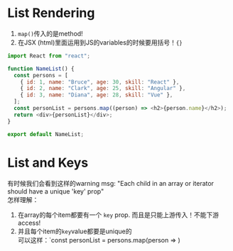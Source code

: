 # List Rendering
1. `map()`传入的是method!
2. 在JSX (html)里面运用到JS的variables的时候要用括号！`{}`   
```javascript
import React from "react";

function NameList() {
  const persons = [
    { id: 1, name: "Bruce", age: 30, skill: "React" },
    { id: 2, name: "Clark", age: 25, skill: "Angular" },
    { id: 3, name: "Diana", age: 28, skill: "Vue" },
  ];
  const personList = persons.map((person) => <h2>{person.name}</h2>);
  return <div>{personList}</div>;
}

export default NameList;
```
# List and Keys
有时候我们会看到这样的warning msg: "Each child in an array or iterator should have a unique 'key' prop"   
怎样理解：
1. 在array的每个item都要有一个 `key` prop. 而且是只能上游传入！不能下游access! 
2. 并且每个item的`key`value都要是unique的  
可以这样：`const personList = persons.map(person => <Person key={person.id} person={person} />) 
